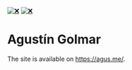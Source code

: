 [![❌](https://img.shields.io/badge/release-v0.1.0-purple.svg?style=for-the-badge)](https://agus.me/)
[![❌](https://img.shields.io/badge/PGP-v0.1.0-0093dd.svg?logo=GNU%20Privacy%20Guard&logoColor=white&style=for-the-badge)](https://agus.me/key/v0.1.0.pem)

# Agustín Golmar

The site is available on https://agus.me/.

